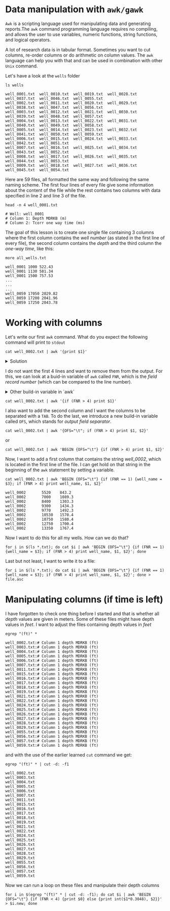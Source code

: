 # Data manipulation with `awk/gawk`

`Awk` is a scripting language used for manipulating data and generating reports.The `awk` command programming language requires no compiling, and allows the user to use variables, numeric functions, string functions, and logical operators.

A lot of research data is in tabular format. Sometimes you want to cut columns, re-order columns or do arithmetic on column values. The `awk` language can help you with that and can be used in combination with other `Unix` command.

Let's have a look at the `wells` folder

```
ls wells

well_0001.txt  well_0010.txt  well_0019.txt  well_0028.txt  well_0037.txt  well_0046.txt  well_0055.txt
well_0002.txt  well_0011.txt  well_0020.txt  well_0029.txt  well_0038.txt  well_0047.txt  well_0056.txt
well_0003.txt  well_0012.txt  well_0021.txt  well_0030.txt  well_0039.txt  well_0048.txt  well_0057.txt
well_0004.txt  well_0013.txt  well_0022.txt  well_0031.txt  well_0040.txt  well_0049.txt  well_0058.txt
well_0005.txt  well_0014.txt  well_0023.txt  well_0032.txt  well_0041.txt  well_0050.txt  well_0059.txt
well_0006.txt  well_0015.txt  well_0024.txt  well_0033.txt  well_0042.txt  well_0051.txt
well_0007.txt  well_0016.txt  well_0025.txt  well_0034.txt  well_0043.txt  well_0052.txt
well_0008.txt  well_0017.txt  well_0026.txt  well_0035.txt  well_0044.txt  well_0053.txt
well_0009.txt  well_0018.txt  well_0027.txt  well_0036.txt  well_0045.txt  well_0054.txt
```

Here are 59 files, all formatted the same way and following the same naming scheme. The first four lines of every file give some information about the content of the file while the rest contains two columns with data specified in line 2 and line 3 of the file.

```
head -n 4 well_0001.txt

# Well: well_0001
# Column 1: Depth MDRKB (m)
# Column 2: Tcorr one way time (ms)

```

The goal of this lesson is to create one single file containing 3 columns where the first column contains the *well number* (as stated in the first line of every file), the second column contains the *depth* and the third column the *one-way time*, like this:

```
more all_wells.txt

well_0001 1000 522.43
well_0001 1130 581.34
well_0001 1500 757.53
...
...
...
well_0059 17050 2029.82
well_0059 17200 2041.96
well_0059 17250 2043.78
```

# Working with columns

Let's write our first `awk` command. What do you expect the following command will print to `stdout`

```
cat well_0002.txt | awk '{print $1}'
```

<details><summary>Solution</summary>

```
#
#
#

5520
7000
8400
9300
9770
10530
10750
12750
13350
```

It prints the first columns of all the records.
</details>
<p></p>

I do not want the first 4 lines and want to remove them from the output. For this, we can look at a buid-in variable of `awk` called `FNR`, which is the *field record number* (which can be compared to the line number).

<details><summary>Other build-in variable in `awk`</summary>
[<a href="https://www.thegeekstuff.com/2010/01/8-powerful-awk-built-in-variables-fs-ofs-rs-ors-nr-nf-filename-fnr/">8 Powerful Awk Built-in Variables – FS, OFS, RS, ORS, NR, NF, FILENAME, FNR</a>
</details>
<p></p>

```
cat well_0002.txt | awk '{if (FNR > 4) print $1}'
```

I also want to add the second column and I want the columns to be separated with a `TAB`. To do the last, we introduce a new build-in variable called `OFS`, which stands for *output field separator*.

```
cat well_0002.txt | awk '{OFS="\t"; if (FNR > 4) print $1, $2}'
```
or
```
cat well_0002.txt | awk 'BEGIN {OFS="\t"} {if (FNR > 4) print $1, $2}'
```

Now, I want to add a first column that contains the string *well_0002*, which is located in the first line of the file. I can get hold on that string in the beginning of the `awk` statement by setting a variable.

```
cat well_0002.txt | awk 'BEGIN {OFS="\t"} {if (FNR == 1) {well_name = $3}; if (FNR > 4) print well_name, $1, $2}'

well_0002       5520    843.2
well_0002       7000    1089.3
well_0002       8400    1303.3
well_0002       9300    1434.3
well_0002       9770    1492.3
well_0002       10530   1570.4
well_0002       10750   1580.4
well_0002       12750   1700.4
well_0002       13350   1767.4
```

Now I want to do this for all my wells. How can we do that?

```
for i in $(ls *.txt); do cat $i | awk 'BEGIN {OFS="\t"} {if (FNR == 1) {well_name = $3}; if (FNR > 4) print well_name, $1, $2}'; done
```

Last but not least, I want to write it to a file:

```
for i in $(ls *.txt); do cat $i | awk 'BEGIN {OFS="\t"} {if (FNR == 1) {well_name = $3}; if (FNR > 4) print well_name, $1, $2}'; done > file.asc
```

# Manipulating columns (if time is left)

I have forgotten to check one thing before I started and that is whether all *depth* values are given in meters. Some of these files might have depth values in *feet*. I want to adjust the files containing depth values in *feet*

```
egrep "(ft)" *

well_0002.txt:# Column 1 depth MDRKB (ft)
well_0003.txt:# Column 1 depth MDRKB (ft)
well_0004.txt:# Column 1 depth MDRKB (ft)
well_0005.txt:# Column 1 depth MDRKB (ft)
well_0006.txt:# Column 1 depth MDRKB (ft)
well_0007.txt:# Column 1 depth MDRKB (ft)
well_0011.txt:# Column 1 depth MDRKB (ft)
well_0015.txt:# Column 1 depth MDRKB (ft)
well_0016.txt:# Column 1 depth MDRKB (ft)
well_0017.txt:# Column 1 depth MDRKB (ft)
well_0018.txt:# Column 1 depth MDRKB (ft)
well_0019.txt:# Column 1 depth MDRKB (ft)
well_0021.txt:# Column 1 depth MDRKB (ft)
well_0022.txt:# Column 1 depth MDRKB (ft)
well_0024.txt:# Column 1 depth MDRKB (ft)
well_0025.txt:# Column 1 depth MDRKB (ft)
well_0026.txt:# Column 1 depth MDRKB (ft)
well_0027.txt:# Column 1 depth MDRKB (ft)
well_0028.txt:# Column 1 depth MDRKB (ft)
well_0029.txt:# Column 1 depth MDRKB (ft)
well_0055.txt:# Column 1 depth MDRKB (ft)
well_0056.txt:# Column 1 depth MDRKB (ft)
well_0057.txt:# Column 1 depth MDRKB (ft)
well_0059.txt:# Column 1 depth MDRKB (ft)
```

and with the use of the earlier learned `cut` command we get:

```
egrep "(ft)" * | cut -d: -f1

well_0002.txt
well_0003.txt
well_0004.txt
well_0005.txt
well_0006.txt
well_0007.txt
well_0011.txt
well_0015.txt
well_0016.txt
well_0017.txt
well_0018.txt
well_0019.txt
well_0021.txt
well_0022.txt
well_0024.txt
well_0025.txt
well_0026.txt
well_0027.txt
well_0028.txt
well_0029.txt
well_0055.txt
well_0056.txt
well_0057.txt
well_0059.txt
```

Now we can run a loop on these files and manipulate their depth columns

```
for i in $(egrep "(ft)" * | cut -d: -f1); do cat $i | awk 'BEGIN {OFS="\t"} {if (FNR < 4) {print $0} else {print int($1*0.3048), $2}}' > $i.new; done
```
